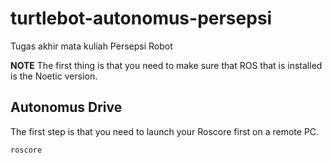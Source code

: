 # turtlebot-autonomus-persepsi
Tugas akhir mata kuliah Persepsi Robot

**NOTE**
The first thing is that you need to make sure that ROS that is installed is the Noetic version.

## Autonomus Drive
The first step is that you need to launch your Roscore first on a remote PC.
```
roscore
```

